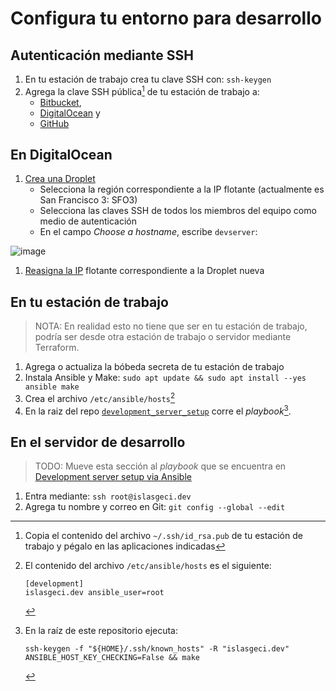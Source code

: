 # Configura tu entorno para desarrollo

## Autenticación mediante SSH

1. En tu estación de trabajo crea tu clave SSH con: `ssh-keygen`
1. Agrega la clave SSH pública[^ssh_pub] de tu estación de trabajo a:
    - [Bitbucket](https://bitbucket.org/account/settings/ssh-keys/),
    - [DigitalOcean](https://cloud.digitalocean.com/account/security) y
    - [GitHub](https://github.com/settings/keys/)

[^ssh_pub]: Copia el contenido del archivo `~/.ssh/id_rsa.pub` de tu estación de trabajo y pégalo en las aplicaciones indicadas

## En DigitalOcean

1. [Crea una Droplet](https://cloud.digitalocean.com/droplets/new)
    - Selecciona la región correspondiente a la IP flotante (actualmente es San Francisco 3: SFO3)
    - Selecciona las claves SSH de todos los miembros del equipo como medio de autenticación
    - En el campo _Choose a hostname_, escribe `devserver`:
 
![image](https://user-images.githubusercontent.com/35377740/164117896-95a0edb4-c59a-42cc-855f-0745d591321c.png)

1. [Reasigna la IP](https://cloud.digitalocean.com/networking/floating_ips) flotante correspondiente a la Droplet nueva

## En tu estación de trabajo

> NOTA: En realidad esto no tiene que ser en tu estación de trabajo, podría ser desde otra estación de trabajo o servidor mediante Terraform.

1. Agrega o actualiza la bóbeda secreta de tu estación de trabajo
1. Instala Ansible y Make: `sudo apt update && sudo apt install --yes ansible make`
1. Crea el archivo `/etc/ansible/hosts`[^ansible_hosts]
1. En la raiz del repo [`development_server_setup`](https://github.com/IslasGECI/development_server_setup) corre el _playbook_[^playbook].

[^ansible_hosts]: El contenido del archivo `/etc/ansible/hosts` es el siguiente:
    ```
    [development]
    islasgeci.dev ansible_user=root
    ```

[^playbook]: En la raíz de este repositorio ejecuta:
    ```shell
    ssh-keygen -f "${HOME}/.ssh/known_hosts" -R "islasgeci.dev"
    ANSIBLE_HOST_KEY_CHECKING=False && make
    ```

## En el servidor de desarrollo

> TODO: Mueve esta sección al _playbook_ que se encuentra en [Development server setup via Ansible](https://github.com/IslasGECI/development_server_setup)

1. Entra mediante: `ssh root@islasgeci.dev`
1. Agrega tu nombre y correo en Git: `git config --global --edit`
